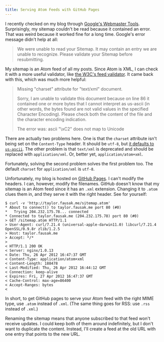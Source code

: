 ```yaml
---
title: Serving Atom Feeds with GitHub Pages
---
```


I recently checked on my blog through [Google's Webmaster Tools][1].
Surprisingly, my sitemap couldn't be read because it contained an
error. That was weird because it worked fine for a long time.
Google's error message didn't help at all:

> We were unable to read your Sitemap. It may contain an entry we are
> unable to recognize. Please validate your Sitemap before resubmitting.

My sitemap is an Atom feed of all my posts. Since Atom is XML, I
can check it with a more useful validator, like [the W3C's feed
validator][2]. It came back with this, which was much more helpful:

> Missing "charset" attribute for "text/xml" document.
>
> Sorry, I am unable to validate this document because on line 86 it
> contained one or more bytes that I cannot interpret as us-ascii (in
> other words, the bytes found are not valid values in the specified
> Character Encoding). Please check both the content of the file and
> the character encoding indication.
>
> The error was: ascii "\xC2" does not map to Unicode

There are actually two problems here. One is that the `charset`
attribute isn't being set on the `Content-Type` header. It should
be `utf-8`, but [it defaults to `us-ascii`][3]. The other problem
is that `text/xml` is deprecated and should be replaced with
`application/xml`. Or, better yet, `application/atom+xml`.

Fortunately, solving the second problem solves the first problem
too. The default `charset` for `application/xml` is `utf-8`.

Unfortunately, my blog is hosted on [GitHub Pages][4]. I can't
modify the headers. I can, however, modify the filenames. GitHub
doesn't know that my sitemap is an Atom feed since it has an `.xml`
extension. Changing it to `.atom` clues them in, and they serve it
with the right header. See for yourself:

    $ curl -v 'http://taylor.fausak.me/sitemap.atom'
    * About to connect() to taylor.fausak.me port 80 (#0)
    *   Trying 204.232.175.78... connected
    * Connected to taylor.fausak.me (204.232.175.78) port 80 (#0)
    > GET /sitemap.atom HTTP/1.1
    > User-Agent: curl/7.21.4 (universal-apple-darwin11.0) libcurl/7.21.4 OpenSSL/0.9.8r zlib/1.2.5
    > Host: taylor.fausak.me
    > Accept: */*
    >
    < HTTP/1.1 200 OK
    < Server: nginx/1.0.13
    < Date: Thu, 26 Apr 2012 16:47:37 GMT
    < Content-Type: application/atom+xml
    < Content-Length: 188478
    < Last-Modified: Thu, 26 Apr 2012 16:44:12 GMT
    < Connection: keep-alive
    < Expires: Fri, 27 Apr 2012 16:47:37 GMT
    < Cache-Control: max-age=86400
    < Accept-Ranges: bytes
    <

In short, to get GitHub pages to serve your Atom feed with the right
MIME type, use `.atom` instead of `.xml`. (The same thing goes for
RSS: use `.rss` instead of `.xml`.)

Renaming the sitemap means that anyone subscribed to that feed won't
receive updates. I could keep both of them around indefinitely, but
I don't want to duplicate the content. Instead, I'll create a feed
at the old URL with one entry that points to the new URL.

[1]: https://www.google.com/webmasters/tools/home?hl=en
[2]: http://validator.w3.org/feed/
[3]: http://annevankesteren.nl/2005/03/text-xml
[4]: http://pages.github.com
